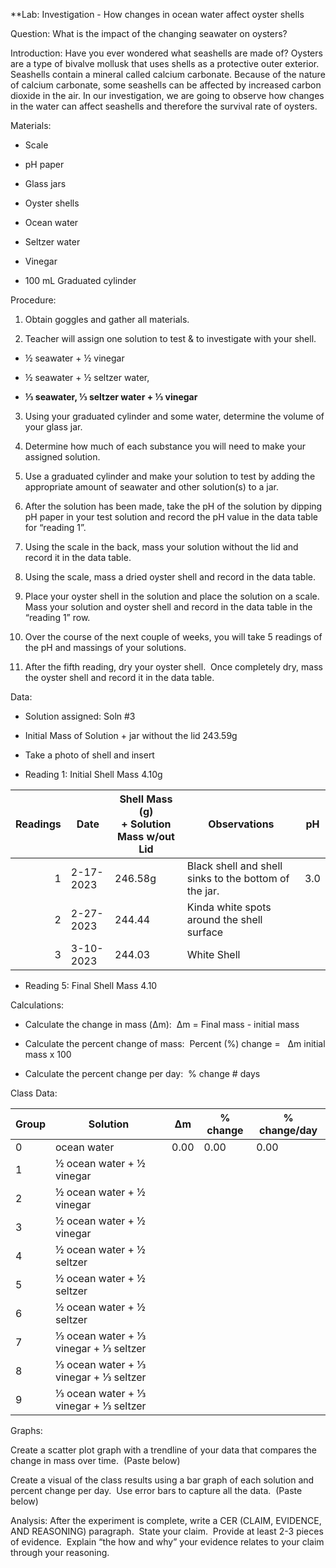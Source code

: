 **Lab: Investigation - How changes in ocean water affect oyster shells 

  

Question: What is the impact of the changing seawater on oysters?

  

Introduction: Have you ever wondered what seashells are made of? Oysters are a type of bivalve mollusk that uses shells as a protective outer exterior.  Seashells contain a mineral called calcium carbonate. Because of the nature of calcium carbonate, some seashells can be affected by increased carbon dioxide in the air. In our investigation, we are going to observe how changes in the water can affect seashells and therefore the survival rate of oysters.  

  

Materials:  

-   Scale
    
-   pH paper
    
-   Glass jars 
    
-   Oyster shells
    
-   Ocean water
    
-   Seltzer water
    
-   Vinegar
    
-   100 mL Graduated cylinder  
    

  

Procedure:

1.  Obtain goggles and gather all materials. 
    
2.  Teacher will assign one solution to test & to investigate with your shell. 
    

-   ½ seawater + ½ vinegar
    
-   ½ seawater + ½ seltzer water, 
    
-   **⅓ seawater, ⅓ seltzer water + ⅓ vinegar**
    

3.  Using your graduated cylinder and some water, determine the volume of your glass jar.
    
4.  Determine how much of each substance you will need to make your assigned solution. 
    
5.  Use a graduated cylinder and make your solution to test by adding the appropriate amount of seawater and other solution(s) to a jar.
    
6.  After the solution has been made, take the pH of the solution by dipping pH paper in your test solution and record the pH value in the data table for “reading 1”.
    
7.  Using the scale in the back, mass your solution without the lid and record it in the data table.
    
8.  Using the scale, mass a dried oyster shell and record in the data table.
    
9.  Place your oyster shell in the solution and place the solution on a scale.  Mass your solution and oyster shell and record in the data table in the “reading 1” row.
    
10.  Over the course of the next couple of weeks, you will take 5 readings of the pH and massings of your solutions.
    
11.  After the fifth reading, dry your oyster shell.  Once completely dry, mass the oyster shell and record it in the data table.

  

Data: 

  

-   Solution assigned: Soln #3
    

  

-   Initial Mass of Solution + jar without the lid 243.59g
    

  

-   Take a photo of shell and insert
    



-   Reading 1: Initial Shell Mass 4.10g
    

| Readings | Date      | Shell Mass (g) <br>+ Solution Mass w/out Lid | Observations                                          | pH  |
| --------:| --------- | -------------------------------------------- | ----------------------------------------------------- | --- |
|        1 | 2-17-2023 | 246.58g                                      | Black shell and shell sinks to the bottom of the jar. | 3.0 |
|        2 | 2-27-2023 | 244.44                                       | Kinda white spots around the shell surface            |     |
|        3 | 3-10-2023 | 244.03                                       | White Shell                                           |     |


-   Reading 5: Final Shell Mass 4.10
    

  

Calculations:  

-   Calculate the change in mass (Δm):  Δm = Final mass - initial mass
    

  
  
  
  
  

-   Calculate the percent change of mass:  Percent (%) change =   Δm initial mass x 100
    

  
  
  
  
  

-   Calculate the percent change per day:  % change # days
    

  
  
  
  
  
  
  
  
  
  
  

Class Data:

  
| Group | Solution                              | Δm   | % change | % change/day |
| ----- | ------------------------------------- | ---- | -------- | ------------ |
| 0     | ocean water                           | 0.00 | 0.00     | 0.00         |
| 1     | ½ ocean water + ½ vinegar             |      |          |              |
| 2     | ½ ocean water + ½ vinegar             |      |          |              |
| 3     | ½ ocean water + ½ vinegar             |      |          |              |
| 4     | ½ ocean water + ½ seltzer             |      |          |              |
| 5     | ½ ocean water + ½ seltzer             |      |          |              |
| 6     | ½ ocean water + ½ seltzer             |      |          |              |
| 7     | ⅓ ocean water + ⅓ vinegar + ⅓ seltzer |      |          |              |
| 8     | ⅓ ocean water + ⅓ vinegar + ⅓ seltzer |      |          |              |
| 9     | ⅓ ocean water + ⅓ vinegar + ⅓ seltzer |      |          |              |
  

Graphs: 

Create a scatter plot graph with a trendline of your data that compares the change in mass over time.  (Paste below)

  
  
  
  
  
  

Create a visual of the class results using a bar graph of each solution and percent change per day.  Use error bars to capture all the data.  (Paste below)

  
  
  
  
  
  
  
  
  
  
  
  
  
  
  

Analysis: After the experiment is complete, write a CER (CLAIM, EVIDENCE, AND REASONING) paragraph.  State your claim.  Provide at least 2-3 pieces of evidence.  Explain “the how and why” your evidence relates to your claim through your reasoning.